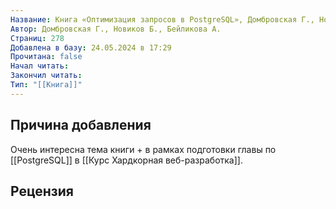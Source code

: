 ```yaml
---
Название: Книга «Оптимизация запросов в PostgreSQL», Домбровская Г., Новиков Б., Бейликова А.
Автор: Домбровская Г., Новиков Б., Бейликова А.
Страниц: 278
Добавлена в базу: 24.05.2024 в 17:29
Прочитана: false
Начал читать: 
Закончил читать: 
Тип: "[[Книга]]"
---
```

## Причина добавления

Очень интересна тема книги + в рамках подготовки главы по [[PostgreSQL]] в [[Курс Хардкорная веб-разработка]].

## Рецензия

